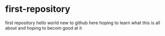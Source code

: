 # first-repository
first repository
hello world
new to github here
hoping to learn what this is all about and hoping to becom good at it

